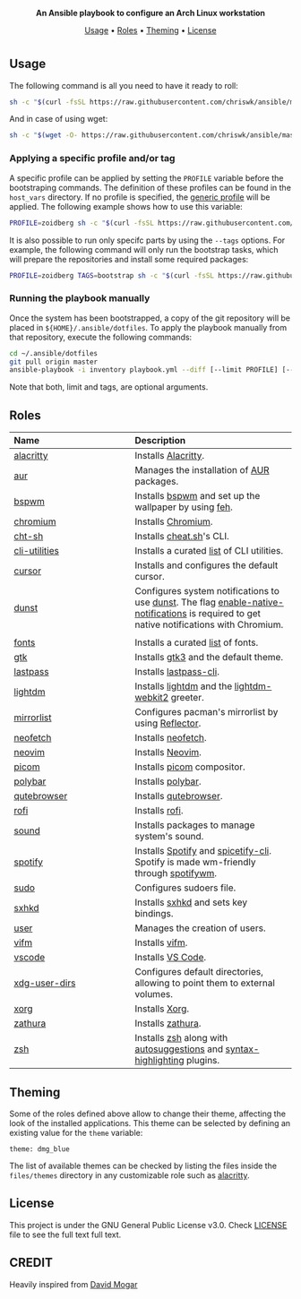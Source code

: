 <p align="center"><strong>An Ansible playbook to configure an Arch Linux workstation</strong></p>
<p align="center">
  <a href="#usage">Usage</a> •
  <a href="#roles">Roles</a> •
  <a href="#roles">Theming</a> •
  <a href="#license">License</a>
</p>
<h1></h1>

## Usage

The following command is all you need to have it ready to roll:

```sh
sh -c "$(curl -fsSL https://raw.githubusercontent.com/chriswk/ansible/master/ok.sh)"
```

And in case of using wget:

```sh
sh -c "$(wget -O- https://raw.githubusercontent.com/chriswk/ansible/master/ok.sh)"
```

### Applying a specific profile and/or tag

A specific profile can be applied by setting the `PROFILE` variable before the bootstraping commands. The definition of these profiles can be found in the `host_vars` directory. If no profile is specified, the [generic profile](host_vars/generic.yml) will be applied. The following example shows how to use this variable:

```sh
PROFILE=zoidberg sh -c "$(curl -fsSL https://raw.githubusercontent.com/chriswk/ansible/master/ok.sh)"
```

It is also possible to run only specifc parts by using the `--tags` options. For example, the following command will only run the bootstrap tasks, which will prepare the repositories and install some required packages:

```sh
PROFILE=zoidberg TAGS=bootstrap sh -c "$(curl -fsSL https://raw.githubusercontent.com/chriswk/ansible/dotfiles/master/ok.sh)"
```

### Running the playbook manually

Once the system has been bootstrapped, a copy of the git repository will be placed in `${HOME}/.ansible/dotfiles`. To apply the playbook manually from that repository, execute the following commands:

```sh
cd ~/.ansible/dotfiles
git pull origin master
ansible-playbook -i inventory playbook.yml --diff [--limit PROFILE] [--tags TAGS] --ask-become-pass
```

Note that both, limit and tags, are optional arguments.

## Roles

<table>
  <thead>
    <tr>
      <th align="left" width="200">Name</th>
      <th align="left">Description</th>
    </tr>
  </thead>
  <tbody>
    <tr>
      <td><a href="roles/alacritty">alacritty</a></td>
      <td>Installs <a href="https://github.com/alacritty/alacritty">Alacritty</a>.</td>
    </tr>
    <tr>
      <td><a href="roles/aur">aur</a></td>
      <td>Manages the installation of <a href="https://aur.archlinux.org/">AUR</a> packages.</td>
    </tr>
    <tr>
      <td><a href="roles/bspwm">bspwm</a></td>
      <td>Installs <a href="https://github.com/baskerville/bspwm">bspwm</a> and set up the wallpaper by using <a href="https://github.com/derf/feh">feh</a>.</td>
    </tr>
    <tr>
      <td><a href="roles/chromium">chromium</a></td>
      <td>Installs <a href="https://www.chromium.org/">Chromium</a>.</td>
    </tr>
    <tr>
      <td><a href="roles/cht-sh">cht-sh</a></td>
      <td>Installs <a href="https://github.com/chubin/cheat.sh">cheat.sh</a>'s CLI.</td>
    </tr>
    <tr>
      <td><a href="roles/cli-utilities">cli-utilities</a></td>
      <td>Installs a curated <a href="roles/cli-utilities/vars/main.yml">list</a> of CLI utilities.</td>
    </tr>
    <tr>
      <td><a href="roles/cursor">cursor</a></td>
      <td>Installs and configures the default cursor.</td>
    </tr>
    <tr>
      <td><a href="roles/dunst">dunst</a></td>
      <td>Configures system notifications to use <a href="https://github.com/dunst-project/dunst">dunst</a>. The flag <a href="chrome://flags/#enable-native-notifications">enable-native-notifications</a> is required to get native notifications with Chromium.</td>
    </tr>
    <tr>
      <td></td>
    </tr>
    <tr>
      <td><a href="roles/fonts">fonts</a></td>
      <td>Installs a curated <a href="roles/fonts/vars/main.yml">list</a> of fonts.</td>
    </tr>
    <tr>
      <td><a href="roles/gtk">gtk</a></td>
      <td>Installs <a href="">gtk3</a> and the default theme.</td>
    </tr>
    <tr>
      <td><a href="roles/lastpass">lastpass</a></td>
      <td>Installs <a href="https://github.com/lastpass/lastpass-cli">lastpass-cli</a>.</td>
    </tr>
    <tr>
      <td><a href="roles/lightdm">lightdm</a></td>
      <td>Installs <a href="https://github.com/canonical/lightdm">lightdm</a> and the <a href="https://github.com/Antergos/web-greeter">lightdm-webkit2</a> greeter.</td>
    </tr>
    <tr>
      <td><a href="roles/mirrorlist">mirrorlist</a></td>
      <td>Configures pacman's mirrorlist by using <a href="https://wiki.archlinux.org/index.php/Reflector">Reflector</a>.</td>
    </tr>
    <tr>
      <td><a href="roles/neofetch">neofetch</a></td>
      <td>Installs <a href="https://github.com/dylanaraps/neofetch">neofetch</a>.</td>
    </tr>
    <tr>
      <td><a href="roles/neovim">neovim</a></td>
      <td>Installs <a href="https://neovim.io/">Neovim</a>.</td>
    </tr>
    <tr>
      <td><a href="roles/picom">picom</a></td>
      <td>Installs <a href="https://github.com/yshui/picom">picom</a> compositor.</td>
    </tr>
    <tr>
      <td><a href="roles/polybar">polybar</a></td>
      <td>Installs <a href="https://github.com/polybar/polybar">polybar</a>.</td>
    </tr>
    <tr>
      <td><a href="roles/qutebrowser">qutebrowser</a></td>
      <td>Installs <a href="https://qutebrowser.org/">qutebrowser</a>.</td>
    </tr>
    <tr>
      <td><a href="roles/rofi">rofi</a></td>
      <td>Installs <a href="https://github.com/davatorium/rofi">rofi</a>.</td>
    </tr>
    <tr>
      <td><a href="roles/sound">sound</a></td>
      <td>Installs packages to manage system's sound.</td>
    </tr>
    <tr>
      <td><a href="roles/spotify">spotify</a></td>
      <td>Installs <a href="https://www.spotify.com">Spotify</a> and <a href="https://github.com/khanhas/spicetify-cli">spicetify-cli</a>. Spotify is made wm-friendly through <a href="https://github.com/dasJ/spotifywm">spotifywm</a>.</td>
    </tr>
    <tr>
      <td><a href="roles/sudo">sudo</a></td>
      <td>Configures sudoers file.</td>
    </tr>
    <tr>
      <td><a href="roles/sxhkd">sxhkd</a></td>
      <td>Installs <a href="https://github.com/baskerville/sxhkd">sxhkd</a> and sets key bindings.</td>
    </tr>
    <tr>
      <td><a href="roles/user">user</a></td>
      <td>Manages the creation of users.</td>
    </tr>
    <tr>
      <td><a href="roles/vifm">vifm</a></td>
      <td>Installs <a href="https://vifm.info/">vifm</a>.</td>
    </tr>
    <tr>
      <td><a href="roles/vscode">vscode</a></td>
      <td>Installs <a href="https://code.visualstudio.com/">VS Code</a>.</td>
    </tr>
    <tr>
      <td><a href="roles/xdg-user-dirs">xdg-user-dirs</a></td>
      <td>Configures default directories, allowing to point them to external volumes.</td>
    </tr>
    <tr>
      <td><a href="roles/xorg">xorg</a></td>
      <td>Installs <a href="https://www.x.org/wiki">Xorg</a>.</td>
    </tr>
    <tr>
      <td><a href="roles/zathura">zathura</a></td>
      <td>Installs <a href="https://pwmt.org/projects/zathura/">zathura</a>.</td>
    </tr>
    <tr>
      <td><a href="roles/zsh">zsh</a></td>
      <td>Installs <a href="https://www.zsh.org/">zsh</a> along with <a href="https://github.com/zsh-users/zsh-autosuggestions">autosuggestions</a> and <a href="https://github.com/zsh-users/zsh-syntax-highlighting">syntax-highlighting</a> plugins.</td>
    </tr>
  </tbody>
</table>

## Theming

Some of the roles defined above allow to change their theme, affecting the look of the installed applications. This theme can be selected by defining an existing value for the `theme` variable:

```yaml1
theme: dmg_blue
```

The list of available themes can be checked by listing the files inside the `files/themes` directory in any customizable role such as <a href="roles/alacritty/files/themes">alacritty</a>.

## License

This project is under the GNU General Public License v3.0. Check [LICENSE](https://github.com/davidmogar/ok/blob/master/LICENSE) file to see the full text full text.

## CREDIT

Heavily inspired from [David Mogar](https://github.com/davidmogar/ok)
